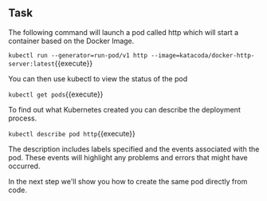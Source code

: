 ## Task
The following command will launch a pod called http which will start a container based on the Docker Image.

`kubectl run --generator=run-pod/v1 http --image=katacoda/docker-http-server:latest`{{execute}}


You can then use kubectl to view the status of the pod

`kubectl get pods`{{execute}}

To find out what Kubernetes created you can describe the deployment process.

`kubectl describe pod http`{{execute}}

The description includes labels specified and the events associated with the pod. These events will highlight any problems and errors that might have occurred.

In the next step we'll show you how to create the same pod directly from code.

